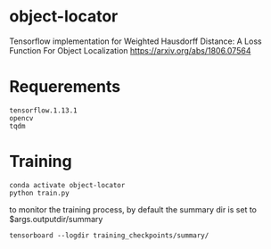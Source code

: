 # object-locator
Tensorflow implementation for Weighted Hausdorff Distance: A Loss Function For Object Localization https://arxiv.org/abs/1806.07564


# Requerements 
```
tensorflow.1.13.1
opencv
tqdm
```
# Training
```
conda activate object-locator
python train.py
```
to monitor the training process, by default the summary dir is set to $args.outputdir/summary
```
tensorboard --logdir training_checkpoints/summary/
```

